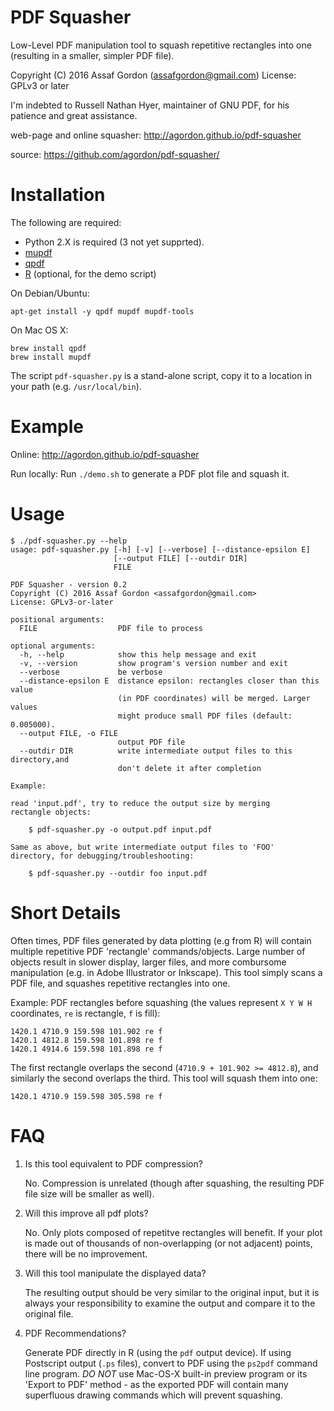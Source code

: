 PDF Squasher
============

Low-Level PDF manipulation tool to squash repetitive rectangles into one
(resulting in a smaller, simpler PDF file).

Copyright (C) 2016 Assaf Gordon (assafgordon@gmail.com)
License: GPLv3 or later

I'm indebted to Russell Nathan Hyer, maintainer of GNU PDF,
for his patience and great assistance.

web-page and online squasher: <http://agordon.github.io/pdf-squasher>

source: <https://github.com/agordon/pdf-squasher/>


Installation
============

The following are required:

* Python 2.X is required (3 not yet supprted).
* [mupdf](http://mupdf.com)
* [qpdf](http://qpdf.sourceforge.net)
* [R](https://www.r-project.org) (optional, for the demo script)

On Debian/Ubuntu:

    apt-get install -y qpdf mupdf mupdf-tools

On Mac OS X:

    brew install qpdf
    brew install mupdf

The script `pdf-squasher.py` is a stand-alone script,
copy it to a location in your path (e.g. `/usr/local/bin`).


Example
=======

Online: <http://agordon.github.io/pdf-squasher>

Run locally: Run `./demo.sh` to generate a PDF plot file and squash it.


Usage
=====

    $ ./pdf-squasher.py --help
    usage: pdf-squasher.py [-h] [-v] [--verbose] [--distance-epsilon E]
                           [--output FILE] [--outdir DIR]
                           FILE

    PDF Squasher - version 0.2
    Copyright (C) 2016 Assaf Gordon <assafgordon@gmail.com>
    License: GPLv3-or-later

    positional arguments:
      FILE                  PDF file to process

    optional arguments:
      -h, --help            show this help message and exit
      -v, --version         show program's version number and exit
      --verbose             be verbose
      --distance-epsilon E  distance epsilon: rectangles closer than this value
                            (in PDF coordinates) will be merged. Larger values
                            might produce small PDF files (default: 0.005000).
      --output FILE, -o FILE
                            output PDF file
      --outdir DIR          write intermediate output files to this directory,and
                            don't delete it after completion

    Example:

    read 'input.pdf', try to reduce the output size by merging
    rectangle objects:

        $ pdf-squasher.py -o output.pdf input.pdf

    Same as above, but write intermediate output files to 'FOO'
    directory, for debugging/troubleshooting:

        $ pdf-squasher.py --outdir foo input.pdf



Short Details
=============

Often times, PDF files generated by data plotting (e.g from R) will contain
multiple repetitive PDF 'rectangle' commands/objects.
Large number of objects result in slower display, larger files, and more
combursome manipulation (e.g. in Adobe Illustrator or Inkscape).
This tool simply scans a PDF file, and squashes repetitive rectangles into one.

Example: PDF rectangles before squashing (the values represent `X Y W H`
coordinates, `re` is rectangle, `f` is fill):

    1420.1 4710.9 159.598 101.902 re f
    1420.1 4812.8 159.598 101.898 re f
    1420.1 4914.6 159.598 101.898 re f

The first rectangle overlaps the second (`4710.9 + 101.902 >= 4812.8`),
and similarly the second overlaps the third. This tool will squash them into
one:

    1420.1 4710.9 159.598 305.598 re f


FAQ
===

1.  Is this tool equivalent to PDF compression?

    No. Compression is unrelated (though after squashing, the resulting PDF
    file size will be smaller as well).

2.  Will this improve all pdf plots?

    No. Only plots composed of repetitve rectangles will benefit.
    If your plot is made out of thousands of non-overlapping (or not adjacent)
    points, there will be no improvement.

3.  Will this tool manipulate the displayed data?

    The resulting output should be very similar to the original input,
    but it is always your responsibility to examine the output and compare
    it to the original file.

4.  PDF Recommendations?

    Generate PDF directly in R (using the `pdf` output device).
    If using Postscript output (`.ps` files), convert to PDF using the
    `ps2pdf` command line program. *DO NOT* use Mac-OS-X built-in
    preview program or its 'Export to PDF' method - as the exported PDF
    will contain many superfluous drawing commands which will prevent
    squashing.
